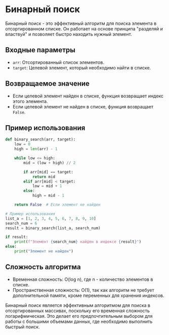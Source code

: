# Бинарный поиск

Бинарный поиск - это эффективный алгоритм для поиска элемента в отсортированном списке. Он работает на основе принципа "разделяй и властвуй" и позволяет быстро находить нужный элемент.

## Входные параметры

- `arr`: Отсортированный список элементов.
- `target`: Целевой элемент, который необходимо найти в списке.

## Возвращаемое значение

- Если целевой элемент найден в списке, функция возвращает индекс этого элемента.
- Если целевой элемент не найден в списке, функция возвращает `False`.

## Пример использования

```python
def binary_search(arr, target):
    low = 0
    high = len(arr) - 1

    while low <= high:
        mid = (low + high) // 2

        if arr[mid] == target:
            return mid
        elif arr[mid] < target:
            low = mid + 1
        else:
            high = mid - 1

    return False  # Если элемент не найден

# Пример использования
list_a = [1, 2, 3, 4, 5, 6, 7, 8, 9, 10]
search_num = 6
result = binary_search(list_a, search_num)

if result:
    print(f"Элемент {search_num} найден в индексе {result}")
else:
    print("Элемент не найден")
```

## Сложность алгоритма

- Временная сложность: O(log n), где n - количество элементов в списке.
- Пространственная сложность: O(1), так как алгоритм не требует дополнительной памяти, кроме переменных для хранения индексов.

Бинарный поиск является эффективным алгоритмом для поиска в отсортированных массивах, поскольку его временная сложность логарифмическая. Это делает его предпочтительным выбором для работы с большими объемами данных, где необходимо выполнить быстрый поиск.
